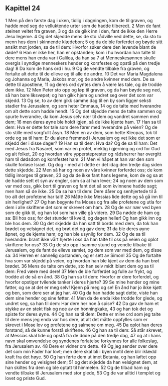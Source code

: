 ## Kapittel 24

1 Men på den første dag i uken, tidlig i dagningen, kom de til graven, og hadde med seg de velluktende urter som de hadde tilberedt.
2 Men de fant steinen veltet fra graven,
3 og da de gikk inn i den, fant de ikke den Herre Jesu legeme.
4 Og det skjedde mens de sto rådville ved dette, se, da sto to menn hos dem i skinnende klædebon;
5 og da de ble forferdet og bøyde sitt ansikt mot jorden, sa de til dem: Hvorfor søker dere den levende blant de døde?
6 Han er ikke her, han er opstanden; kom i hu hvordan han talte til dere mens han enda var i Galilea, da han sa
7 at Menneskesønnen skulle overgis i syndige menneskers hender og korsfestes og opstå på den tredje dag!
8 Da kom de hans ord i hu.
9 Og de vendte tilbake fra graven, og fortalte alt dette til de elleve og til alle de andre.
10 Det var Maria Magdalena og Johanna og Maria, Jakobs mor, og de andre kvinner med dem. De sa dette til apostlene,
11 og deres ord syntes dem å være løs tale, og de trodde dem ikke.
12 Men Peter sto opp og løp til graven, og da han bøyde seg ned, så han bare liksvøpet; og han gikk hjem og undret seg over det som var skjedd.
13 Og se, to av dem gikk samme dag til en by som ligger seksti stadier fra Jerusalem, og som heter Emmaus,
14 og de talte med hverandre om alt dette som hadde hendt.
15 Og det skjedde mens de talte sammen og spurte hverandre, da kom Jesus selv nær til dem og vandret sammen med dem;
16 men deres øyne ble holdt igjen, så de ikke kjente ham.
17 Han sa til dem: Hva er dette for tale som dere fører med hverandre på veien? Og de sto stille med sorgfullt åsyn.
18 Men en av dem, som hette Kleopas, tok til orde og sa til ham: Er du alene fremmed i Jerusalem og vet ikke det som er skjedd der i disse dager?
19 Han sa til dem: Hva da? Og de sa til ham: Det med Jesus fra Nasaret, som var en profet, mektig i gjerning og ord for Gud og alt folket,
20 og hvordan våre yppersteprester og rådsherrer har overgitt ham til dødsdom og korsfestet ham.
21 Men vi håpet at han var den som skulle forløse Israel. Og dog - med alt dette er det idag den tredje dag siden dette skjedde.
22 Men så har og noen av våre kvinner forferdet oss; de kom tidlig imorges til graven,
23 og da de ikke fant hans legeme, kom de og sa at de hadde sett et syn av engler, som sa at han lever;
24 og noen av dem som var med oss, gikk bort til graven og fant det så som kvinnene hadde sagt; men ham så de ikke.
25 Da sa han til dem: Dere dårer og senhjertede til å tro alt det profetene har talt!
26 Måtte ikke Messias lide dette og så gå inn til sin herlighet?
27 Og han begynte fra Moses og fra alle profetene og utla for dem i alle skriftene det som er skrevet om ham.
28 Og de var nær ved byen som de gikk til, og han lot som han ville gå videre.
29 Da nødde de ham og sa: Bli hos oss; for det stunder til kveld, og dagen heller! Og han gikk inn og ble hos dem.
30 Og det skjedde da han satt til bords med dem, da tok han brødet og velsignet det, og brøt det og gav dem;
31 da ble deres øyne åpnet, og de kjente ham; og han ble usynlig for dem.
32 Og de sa til hverandre: brant ikke vårt hjerte i oss da han talte til oss på veien og oplot skriftene for oss?
33 Og de sto opp i samme stund og vendte tilbake til Jerusalem, og de fant de elleve samlet, og dem som var med dem, og disse sa:
34 Herren er sannelig opstanden, og er sett av Simon!
35 Og de fortalte hva som var skjedd på veien, og hvordan han ble kjent av dem da han brøt brødet.
36 Mens de talte om dette, sto han selv midt iblant dem og sa til dem: Fred være med dere!
37 Men de ble forferdet og fulle av frykt, og trodde at de så en ånd.
38 Og han sa til dem: Hvorfor er dere forferdet, og hvorfor opstiger tvilende tanker i deres hjerte?
39 Se mine hender og mine føtter, og se at det er meg selv! Kjenn på meg og se! En ånd har jo ikke kjøtt og ben, som dere ser at jeg har.
40 Og da han hadde sagt dette, viste han dem sine hender og sine føtter.
41 Men da de enda ikke trodde for glede, og undret seg, sa han til dem: Har dere her noe å spise?
42 Da gav de ham et stykke av en stekt fisk og noe av en honningkake,
43 og han tok det og spiste for deres øyne.
44 Og han sa til dem: Dette er mine ord som jeg talte til dere mens jeg enda var hos dere, at alt det måtte oppfylles som er skrevet i Mose lov og profetene og salmene om meg.
45 Da oplot han deres forstand, så de kunne forstå skriftene.
46 Og han sa til dem: Så står skrevet, at Messias skal lide og opstå fra de døde på den tredje dag,
47 og at i hans navn skal omvendelse og syndenes forlatelse forkynnes for alle folkeslag, fra Jerusalem av.
48 Dere er vidner om dette.
49 Og jeg sender over dere det som min Fader har lovt; men dere skal bli i byen inntil dere blir iklædd kraft fra det høye.
50 Og han førte dem ut imot Betania, og han løftet opp sine hender og velsignet dem;
51 og det skjedde da han velsignet dem, at han skiltes fra dem og ble optatt til himmelen.
52 Og de tilbad ham og vendte tilbake til Jerusalem med stor glede,
53 Og de var alltid i templet og lovet og priste Gud.
